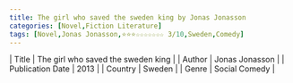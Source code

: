 ```yaml
---
title: The girl who saved the sweden king by Jonas Jonasson
categories: [Novel,Fiction Literature]
tags: [Novel,Jonas Jonasson,⭐⭐⭐☆☆☆☆☆☆☆ 3/10,Sweden,Comedy]
---     
```

| Title | The girl who saved the sweden king  |
| Author |  Jonas Jonasson  |
| Publication Date | 2013   |
| Country | Sweden |
| Genre | Social Comedy  |
        